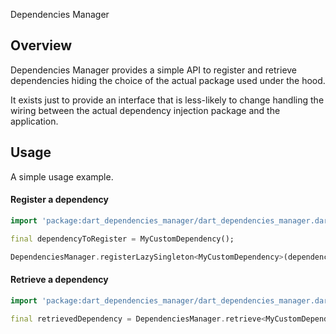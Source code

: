 Dependencies Manager

## Overview
Dependencies Manager provides a simple API to register and retrieve
dependencies hiding the choice of the actual package used under the 
hood.

It exists just to provide an interface that is less-likely to change
handling the wiring between the actual dependency injection package
and the application.

## Usage

A simple usage example.

#### Register a dependency

```dart
import 'package:dart_dependencies_manager/dart_dependencies_manager.dart';

final dependencyToRegister = MyCustomDependency();

DependenciesManager.registerLazySingleton<MyCustomDependency>(dependencyToRegister);
```

#### Retrieve a dependency

```dart
import 'package:dart_dependencies_manager/dart_dependencies_manager.dart';

final retrievedDependency = DependenciesManager.retrieve<MyCustomDependency>();
```